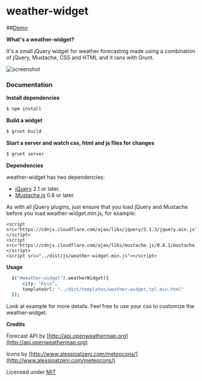 # weather-widget

##[Demo](http://nilaneo.github.io/weather-widget/example/)

**What's a weather-widget?**

It's a small jQuery widget for weather forecastnig made using a combination of jQuery, Mustache, CSS and HTML and it rans with Grunt.

![screenshot](https://github.com/nilaneo/weather-widget/blob/gh-pages/weather-widget.png)

### Documentation

**Install dependencies**

```bash
$ npm install
```
**Build a widget**

```bash
$ grunt build
```

**Start a server and watch css, html and js files for changes**

```bash
$ grunt server
```
**Dependencies**

weather-widget has two dependencies:

 * [jQuery](http://jquery.com/) 2.1 or later.
 * [Mustache.js](https://github.com/janl/mustache.js/) 0.8 or later.

As with all jQuery plugins, just ensure that you load jQuery and Mustache before you load weather-widget.min.js, for example:

    <script src="https://cdnjs.cloudflare.com/ajax/libs/jquery/2.1.3/jquery.min.js"></script>
    <script src="https://cdnjs.cloudflare.com/ajax/libs/mustache.js/0.8.1/mustache.min.js"></script>
    <script src="../dist/js/weather-widget.min.js"></script>

**Usage**

```bash
  $("#weather-widget").weatherWidget({
      city: "Kyiv",
      templateUrl: "../dist/templates/weather-widget.tpl.min.html"
  });
```

Look at example for more details.
Feel free to use your css to customize the weather-widget.

**Credits**

Forecast API by [http://api.openweathermap.org](http://api.openweathermap.org)

Icons by [http://www.alessioatzeni.com/meteocons/](http://www.alessioatzeni.com/meteocons/)

Licensed under [MIT](//opensource.org/licenses/MIT)
